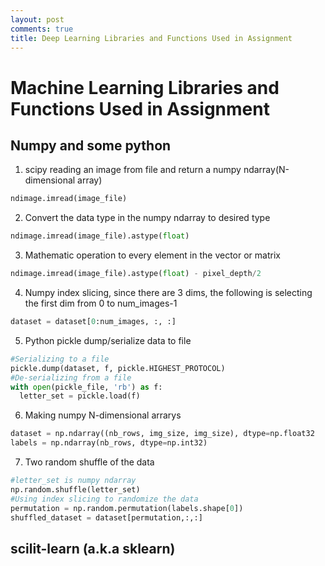 ```yaml
---
layout: post
comments: true
title: Deep Learning Libraries and Functions Used in Assignment
---
```

# Machine Learning Libraries and Functions Used in Assignment
## Numpy and some python
1. scipy reading an image from file and return a numpy ndarray(N-dimensional array)

```Python
ndimage.imread(image_file)
```

2. Convert the data type in the numpy ndarray to desired type

```python
ndimage.imread(image_file).astype(float)
```

3. Mathematic operation to every element in the vector or matrix

```python
ndimage.imread(image_file).astype(float) - pixel_depth/2
```

4. Numpy index slicing, since there are 3 dims, the following is selecting the first dim from 0 to num_images-1

```python
dataset = dataset[0:num_images, :, :]
```

5. Python pickle dump/serialize data to file

```python
#Serializing to a file
pickle.dump(dataset, f, pickle.HIGHEST_PROTOCOL)
#De-serializing from a file
with open(pickle_file, 'rb') as f:
  letter_set = pickle.load(f)
```

6. Making numpy N-dimensional arrarys

```python
dataset = np.ndarray((nb_rows, img_size, img_size), dtype=np.float32
labels = np.ndarray(nb_rows, dtype=np.int32)
```

7. Two random shuffle of the data

```python
#letter_set is numpy ndarray
np.random.shuffle(letter_set)
#Using index slicing to randomize the data
permutation = np.random.permutation(labels.shape[0])
shuffled_dataset = dataset[permutation,:,:]
```
## scilit-learn (a.k.a sklearn)

